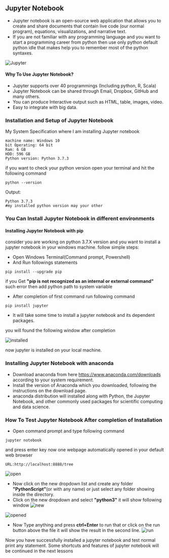 ## Jupyter Notebook

- Jupyter notebook is an open-source web application that allows you to create and share documents that contain live code
(our normal program), equations, visualizations, and narrative text.
- If you are not familiar with any programming language and you want to start a programming career from python then use only python default python idle that makes help you to remember most of the python syntaxes.

![Jupyter](https://jupyter.org/assets/jupyterpreview.png)

#### Why To Use Jupyter Notebook?
- Jupyter supports over 40 programmings (Including python, R, Scala)
- Jupyter Notebook can be shared through Email, Dropbox, GitHub and many others.
- You can produce Interactive output such as HTML, table, images, video.
- Easy to integrate with big data.


### Installation and Setup of Jupyter Notebook

My System Specification where I am installing Jupyter notebook

```
machine name: Windows 10
bit Operating: 64 bit
Ram: 6 GB
HDD: 596 GB
Python version: Python 3.7.3 
```

if you want to check your python version open your terminal and hit the following command

```
python --version
```

Output:
```
Python 3.7.3
#my installed python version may your other
```


### You Can Install Jupyter Notebook in different environments

#### Installing Jupyter Notebook with pip

consider you are working on python 3.7.X version and you want to install a jupyter notebook in your windows machine.
follow simple steps:
- Open Windows Terminal(Command prompt, Powershell)
- And Run followings statements
```
pip install --upgrade pip
```

if you Get **"pip is not recognized as an internal or external command"** such error then add python path to system variable

- After completion of first command run following command
```
pip install jupyter
```

- It will take some time to install a jupyter notebook and its dependent packages.

you will found the following window after completion 

![installed](https://github.com/chavarera/PythonScript/blob/master/MachineLearning/JupyterNotebook/img/pip.png)

now jupyter is installed on your local machine.

### Installing Jupyter Notebook with anaconda
- Download anaconda from here https://www.anaconda.com/downloads according to your system requirement.
- Install the version of Anaconda which you downloaded, following the instructions on the download page.
- anaconda distribution will installed along with  Python, the Jupyter Notebook, and other commonly used packages for scientific computing and data science.



### How To Test Jupyter Notebook After completion of Installation

- Open command prompt and type following command

```
jupyter notebook
```
and press enter key now one webpage automatically opened in your default web browser

```
URL:http://localhost:8888/tree
```
![open](https://github.com/chavarera/PythonScript/blob/master/MachineLearning/JupyterNotebook/img/open.png)


- Now click on the new dropdown list and create any folder **"PythonScript"**(or with any name) or just select any folder showing inside the directory.
- Click on the new dropdown and select **"python3"** it will show following window
![new](https://github.com/chavarera/PythonScript/blob/master/MachineLearning/JupyterNotebook/img/new.png)

![opened](https://github.com/chavarera/PythonScript/blob/master/MachineLearning/JupyterNotebook/img/opened.png)


- Now Type anything and press **ctrl+Enter** to run that or click on the run button above the file it will show the result in the second line.
![run](https://github.com/chavarera/PythonScript/blob/master/MachineLearning/JupyterNotebook/img/run.png)


Now you have successfully installed a jupyter notebook and test normal print any statement. Some shortcuts and features of jupyter notebook will be continued in the next lessons


